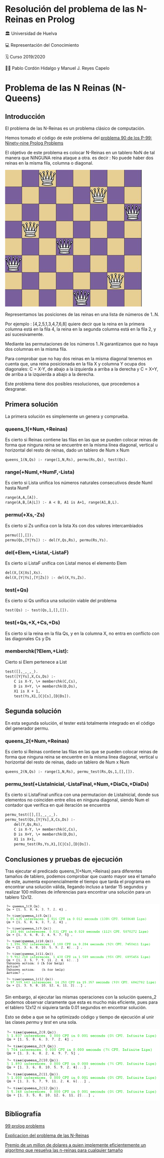 # Resolución del problema de las N-Reinas en Prolog


:classical_building: Universidad de Huelva

:computer: Representación del Conocimiento

:spiral_calendar: Curso 2019/2020

:men_wrestling: Pablo Cordón Hidalgo y Manuel J. Reyes Capelo


# Problema de las N Reinas (N-Queens)

## Introducción

El problema de las N-Reinas es un problema clásico de computación.

Hemos tomado el código de este problema del [problema 90 de los P-99: Ninety-nine Prolog Problems](https://www.ic.unicamp.br/~meidanis/courses/mc336/2009s2/prolog/problemas/)

El objetivo de este problema es colocar N-Reinas en un tablero NxN  de tal manera que NINGUNA reina ataque a otra. es decir : No puede haber dos reinas en la misma fila, columna o diagonal.
 
![Ejemplo 8-Reinas](https://github.com/pabletecor/rc1920/blob/master/Trabajo%20Final/Practica/Codigo/Imagenes/n-reinas.jpg)

Representamos las posiciones de las reinas en una lista de números de 1..N. 
 
Por ejemplo : [4,2,5,1,3,4,7,6,8] quiere decir que la reina en la primera columna
está en la fila 4, la reina en la segunda columna está en la fila 2, y así sucesivamente.
 
Mediante las permutaciones de los números 1..N garantizamos que no haya dos columnas en la misma fila.
 
Para comprobar que no hay dos reinas en la misma diagonal tenemos en cuenta que, una reina posicionada en la fila X y columna Y ocupa dos diagonales: C = X-Y, de abajo a la izquierda a arriba a la derecha y C = X+Y,  de arriba a la izquierda a abajo a la derecha. 

Este problema tiene dos posibles resoluciones, que procedemos a desgranar.

## Primera solución

La primera solución es simplemente un genera y comprueba.

### queens_1(+Num,+Reinas)

Es cierto si Reinas contiene las filas en las que se pueden colocar reinas de forma que ninguna reina se encuentre en la misma línea diagonal, vertical
u horizontal del resto de reinas, dado un tablero de Num x Num

```
queens_1(N,Qs) :- range(1,N,Rs), permu(Rs,Qs), test(Qs).
```
### range(+NumI,+NumF,-Lista)

Es cierto si Lista unifica los números naturales consecutivos desde NumI hasta NumF

```
range(A,A,[A]).
range(A,B,[A|L]) :- A < B, A1 is A+1, range(A1,B,L).
```

### permu(+Xs,-Zs)
Es cierto si Zs unifica con la lista Xs con dos valores intercambiados

```
permu([],[]).
permu(Qs,[Y|Ys]) :- del(Y,Qs,Rs), permu(Rs,Ys).
``` 
### del(+Elem,+ListaI,-ListaF)

Es cierto si ListaF unifica con ListaI menos el elemento Elem

```
del(X,[X|Xs],Xs).
del(X,[Y|Ys],[Y|Zs]) :- del(X,Ys,Zs).
```

### test(+Qs)
Es cierto si Qs unifica una solución viable del problema
```
test(Qs) :- test(Qs,1,[],[]).
```
### test(+Qs,+X,+Cs,+Ds)
Es cierto si la reina en la fila Qs, y en la columna X, no entra en conflicto con las diagonales Cs y Ds

### memberchk(?Elem,+List): 
Cierto si Elem pertenece a List
```
test([],_,_,_).
test([Y|Ys],X,Cs,Ds) :- 
	C is X-Y, \+ memberchk(C,Cs),
	D is X+Y, \+ memberchk(D,Ds),
	X1 is X + 1,
	test(Ys,X1,[C|Cs],[D|Ds]).
```

## Segunda solución

En esta segunda solución, el tester está totalmente integrado en el código 
del generador permu.

### queens_2(+Num,+Reinas)

Es cierto si Reinas contiene las filas en las que se pueden colocar reinas
de forma que ninguna reina se encuentre en la misma linea diagonal, vertical
u horizontal del resto de reinas, dado un tablero de Num x Num

```
queens_2(N,Qs) :- range(1,N,Rs), permu_test(Rs,Qs,1,[],[]).
```

### permu_test(+ListaInicial,-ListaFinal,+Num,+DiaCs,+DiaDs)
Es cierto si ListaFinal unifica con una permutacion de ListaInicial, donde sus elementos no coinciden entre ellos en ninguna diagonal, siendo Num el contador que verifica en qué iteración se encuentra

```
permu_test([],[],_,_,_).
permu_test(Qs,[Y|Ys],X,Cs,Ds) :- 
	del(Y,Qs,Rs), 
	C is X-Y, \+ memberchk(C,Cs),
	D is X+Y, \+ memberchk(D,Ds),
	X1 is X+1,
	permu_test(Rs,Ys,X1,[C|Cs],[D|Ds]).
```

## Conclusiones y pruebas de ejecución

Tras ejecutar el predicado queens_1(+Num,+Reinas) para diferentes tamaños de tablero, podemos comprobar que cuanto mayor sea el tamaño de este, aumenta exponencialmente el tiempo que tarda el programa en encontrar una solución válida, llegando incluso a tardar 15 segundos y realizar 100 millones de inferencias para encontrar una solución para un tablero 12x12.

![Ejecución queens_1](https://github.com/pabletecor/rc1920/blob/master/Trabajo%20Final/Practica/Codigo/Imagenes/queens_1.PNG)

Sin embargo, al ejecutar las mismas operaciones con la solución queens_2 podemos observar claramente que esta es mucho más eficiente, pues para el tablero 12x12 ni siquiera tarda 0.01 segundos en encontrar solución.

Esto se debe a que se ha optimizado código y tiempo de ejecución al unir las clases *permu* y *test* en una sola.

![Ejecución queens_2](https://github.com/pabletecor/rc1920/blob/master/Trabajo%20Final/Practica/Codigo/Imagenes/queens_2.PNG)

## Bibliografía

[99 prolog problems](https://www.ic.unicamp.br/~meidanis/courses/mc336/2009s2/prolog/problemas/)

[Explicacion del problema de las N-Reinas](https://www.cs.buap.mx/~zacarias/FZF/nreinas3.pdf)

[Premio de un millon de dolares a quien implemente eficientemente un algoritmo que resuelva las n-reinas para cualquier tamaño](https://cadenaser.com/ser/2017/09/04/gente/1504519866_903755.html)
